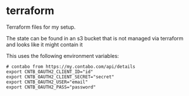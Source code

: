 # terraform

Terraform files for my setup.

The state can be found in an s3 bucket that is not managed via terraform and looks like it might contain it

This uses the following environment variables:

```
# contabo from https://my.contabo.com/api/details
export CNTB_OAUTH2_CLIENT_ID="id"
export CNTB_OAUTH2_CLIENT_SECRET="secret"
export CNTB_OAUTH2_USER="email"
export CNTB_OAUTH2_PASS="password"
```
